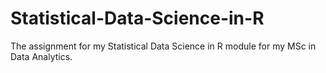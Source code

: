 # Statistical-Data-Science-in-R
The assignment for my Statistical Data Science in R module for my MSc in Data Analytics.
